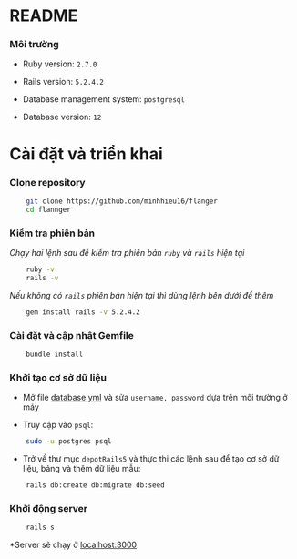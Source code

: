 # README

### Môi trường

* Ruby version: ``2.7.0``

* Rails version: ``5.2.4.2``

* Database management system: ``postgresql``

* Database version: ``12``

# Cài đặt và triển khai

### Clone repository

```sh
    git clone https://github.com/minhhieu16/flanger
    cd flannger
```

### Kiểm tra phiên bản
*Chạy hai lệnh sau để kiểm tra phiên bản ``ruby`` và ``rails`` hiện tại*
```sh
    ruby -v
    rails -v
```

*Nếu không có ``rails`` phiên bản hiện tại thì dùng lệnh bên dưới để thêm*
```sh
    gem install rails -v 5.2.4.2
```

### Cài đặt và cập nhật Gemfile

```sh
    bundle install
```

### Khởi tạo cơ sở dữ liệu

* Mở file [database.yml](config/database.yml) và sửa ``username, password`` dựa trên môi trường ở máy

* Truy cập vào `psql`:
```sh
    sudo -u postgres psql
``` 

* Trở về thư mục ``depotRails5`` và thực thi các lệnh sau để tạo cơ sở dữ liệu, bảng và thêm dữ liệu mẫu:
```sh
    rails db:create db:migrate db:seed
``` 

### Khởi động server

```sh
    rails s
```

*Server sẽ chạy ở [localhost:3000](http://localhost:3000/)
